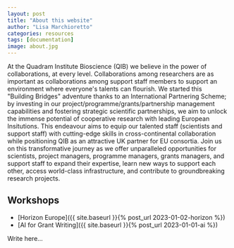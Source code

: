 ```yaml
---
layout: post
title: "About this website"
author: "Lisa Marchioretto"
categories: resources
tags: [documentation]
image: about.jpg
---
```


At the Quadram Institute Bioscience (QIB) we believe in the power of collaborations, at every level. Collaborations among researchers are as important as collaborations among support staff members to support an environment where everyone's talents can flourish. We started this "Building Bridges" adventure thanks to an International Partnering Scheme; by investing in our project/programme/grants/partnership management capabilities and fostering strategic scientific partnerships, we aim to unlock the immense potential of cooperative research with leading European Insitutions. This endeavour aims to equip our talented staff (scientists and support staff) with cutting-edge skills in cross-continental collaboration while positioning QIB as an attractive UK partner for EU consortia.
Join us on this transformative journey as we offer unparalleled opportunities for scientists, project managers, programme managers, grants managers, and support staff to expand their expertise, learn new ways to support each other, access world-class infrastructure, and contribute to groundbreaking research projects.

## Workshops
* [Horizon Europe]({{ site.baseurl }}{%  post_url 2023-01-02-horizon %})
* [AI for Grant Writing]({{ site.baseurl }}{%  post_url 2023-01-01-ai %})

Write here...